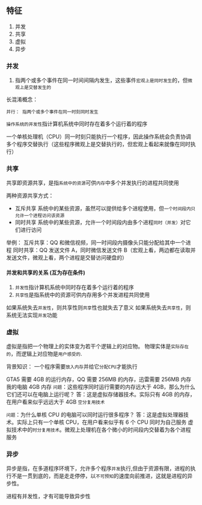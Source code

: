 ## 特征

1. 并发
2. 共享
3. 虚拟
4. 异步

### 并发

1. 指两个或多个事件在同一时间间隔内发生，这些事件`宏观上是同时发生`的，但`微观上是交替发生的`

长混淆概念：

`并行： 指两个或多个事件在同一时刻同时发生`

`操作系统的并发性`指计算机系统中同时存在着多个运行着的程序

一个单核处理机（CPU）同一时刻只能执行一个程序，因此操作系统会负责协调多个程序交替执行（这些程序微观上是交替执行的，但宏观上看起来就像在同时执行）

### 共享

共享即资源共享，是指`系统中的资源`可供`内存`中多个并发执行的进程共同使用

两种资源共享方式：

- 互斥共享
  系统中的某些资源，虽然可以提供给多个进程使用，但`一个时间段内只允许一个进程访问该资源`
- 同时共享
  系统中的某些资源，允许一个时间段内由多个进程`同时（并发）`对它们进行访问

举例：
互斥共享：QQ 和微信视频，同一时间段内摄像头只能分配给其中一个进程
同时共享：QQ 发送文件 A，同时微信发送文件 B（宏观上看，两边都在读取并发送文件，微观上看，两个进程是交替访问硬盘的）

#### 并发和共享的关系 (互为存在条件)

1. `并发性`指计算机系统中同时存在着多个运行着的程序
2. `共享性`是指系统中的资源可供内存用多个并发进程共同使用

如果系统失去`并发性`，则共享性则`共享`性也就失去了意义
如果系统失去`共享性`，则系统无法实现`并发`功能

### 虚拟

虚拟是指把一个物理上的实体变为若干个逻辑上的对应物。
物理实体是`实际存在的`，而逻辑上对应物是`用户感受的`.

背景知识：
一个程序需要`放入内存`并给它`分配CPU`才能执行

GTA5 需要 4GB 的运行内存，QQ 需要 256MB 的内存，迅雷需要 256MB 内存
我的电脑 4GB 内存
`问题`：这些程序同时运行需要的内存远大于 4GB，那么为什么它们还可以在电脑上运行呢？
答：这是虚拟存储器技术。实际只有 4GB 的内存，在用户看来似乎远远大于 4GB
`空分复用技术`

`问题`：为什么单核 CPU 的电脑可以同时运行很多程序？
答：这是虚拟处理器技术。实际上只有一个单核 CPU，在用户看来似乎有 6 个 CPU 同时为自己服务
虚拟技术中的`时分复用技术`。微观上处理机在各个微小的时间段内交替着为各个进程服务

### 异步

异步是指，在多道程序环境下，允许多个程序`并发`执行,但由于资源有限，进程的执行不是一贯到底的，而是走走停停，以`不可预知`的速度向前推进，这就是进程的异步性。

进程有并发性，才有可能导致异步性
